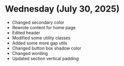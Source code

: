 # Wednesday (July 30, 2025)

- Changed secondary color
- Rewrote content for home page
- Edited header
- Modified some utility classes
- Added some more gap utils
- Changed button box shadow color
- Changed wording
- Updated section vertical padding
